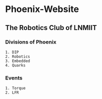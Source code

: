 # Phoenix-Website
## The Robotics Club of LNMIIT
### Divisions of Phoenix
    1. DIP
    2. Robotics
    3. Embedded
    4. Quarks

### Events
    1. Torque
    2. LFR
